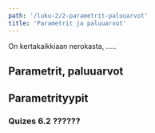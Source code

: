 ```yaml
---
path: '/luku-2/2-parametrit-paluuarvot'
title: 'Parametrit ja paluuarvot'
---
```


On kertakaikkiaan nerokasta, .....

## Parametrit, paluuarvot

## Parametrityypit


### Quizes 6.2 ??????
<!-- quiz 6.2.?? ???  -->

<div><quiznator id="5c502951c41ed4148d96abd9"></quiznator></div>
